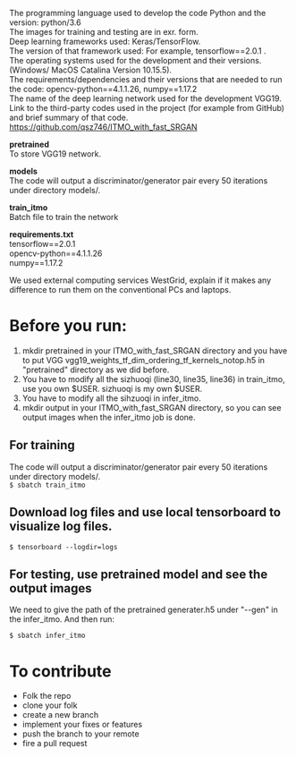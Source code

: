 The programming language used to develop the code Python and the version: python/3.6 <br />
The images for training and testing are in exr. form. <br />
Deep learning frameworks used: Keras/TensorFlow. <br />
The version of that framework used: For example, tensorflow==2.0.1 . <br />
The operating systems used for the development and their versions.(Windows/ MacOS Catalina Version 10.15.5). <br />
The requirements/dependencies and their versions that are needed to run the code: opencv-python==4.1.1.26, numpy==1.17.2 <br />
The name of the deep learning network used for the development VGG19. <br />
Link to the third-party codes used in the project (for example from GitHub) and brief summary of that code. https://github.com/qsz746/ITMO_with_fast_SRGAN <br />

**pretrained**<br />
To store VGG19 network.<br />

**models**<br />
The code will output a discriminator/generator pair every 50 iterations under directory models/. <br />

**train_itmo**<br />
Batch file to train the network<br />

**requirements.txt**<br />
tensorflow==2.0.1<br />
opencv-python==4.1.1.26<br />
numpy==1.17.2<br />

We used external computing services WestGrid, explain if it makes any difference to run them on the conventional PCs and laptops. <br />


# Before you run:

1. mkdir pretrained in your ITMO_with_fast_SRGAN directory and you have to put VGG vgg19_weights_tf_dim_ordering_tf_kernels_notop.h5 in "pretrained" directory as we did before.
2. You have to modify all the sizhuoqi (line30, line35, line36) in train_itmo, use you own $USER. sizhuoqi is my own $USER.
3. You have to modify all the sihzuoqi in infer_itmo.
4. mkdir output in your ITMO_with_fast_SRGAN directory, so you can see output images when the infer_itmo job is done.


## For training
The code will output a discriminator/generator pair every 50 iterations under directory models/. <br />
`$ sbatch train_itmo`

## Download log files and use local tensorboard to visualize log files.
`$ tensorboard --logdir=logs`

## For testing, use pretrained model and see the output images
We need to give the path of the pretrained generater.h5 under "--gen" in the infer_itmo. And then run: <br />

`$ sbatch infer_itmo`



# To contribute 
- Folk the repo
- clone your folk
- create a new branch
- implement your fixes or features
- push the branch to your remote
- fire a pull request
